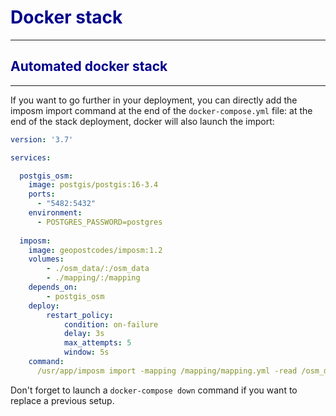 # <span style="color:darkblue">Docker stack<span>

---------------
## <span style="color:darkblue">Automated docker stack<span>
---------------
If you want to go further in your deployment, you can directly add the imposm import command at the end of the ```docker-compose.yml``` file: at the end of the stack deployment, docker will also launch the import:

```yaml
version: '3.7'

services:

  postgis_osm:
    image: postgis/postgis:16-3.4
    ports: 
      - "5482:5432"
    environment:
      - POSTGRES_PASSWORD=postgres
      
  imposm:
    image: geopostcodes/imposm:1.2
    volumes:
        - ./osm_data/:/osm_data   
        - ./mapping/:/mapping
    depends_on:
        - postgis_osm
    deploy: 
        restart_policy:
            condition: on-failure
            delay: 3s
            max_attempts: 5
            window: 5s
    command:  
      /usr/app/imposm import -mapping /mapping/mapping.yml -read /osm_data/andorra-latest.osm.pbf -write -overwritecache -dbschema-import osm -connection postgis://postgres:postgres@postgis_osm:5432/postgres
```


Don't forget to launch a ```docker-compose down``` command if you want to replace a previous setup.

